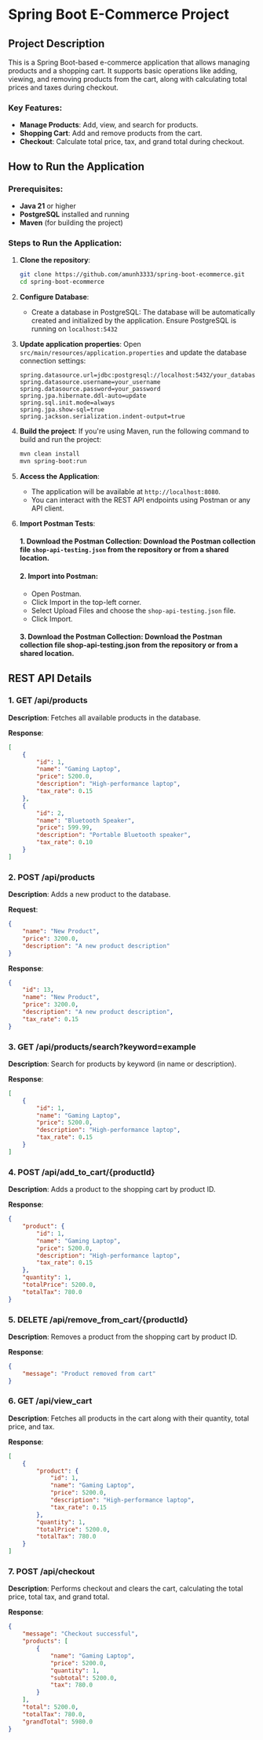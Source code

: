 
# Spring Boot E-Commerce Project

## Project Description

This is a Spring Boot-based e-commerce application that allows managing products and a shopping cart. It supports basic operations like adding, viewing, and removing products from the cart, along with calculating total prices and taxes during checkout.


### Key Features:
- **Manage Products**: Add, view, and search for products.
- **Shopping Cart**: Add and remove products from the cart.
- **Checkout**: Calculate total price, tax, and grand total during checkout.

## How to Run the Application

### Prerequisites:
- **Java 21** or higher
- **PostgreSQL** installed and running
- **Maven** (for building the project)

### Steps to Run the Application:

1. **Clone the repository**:
   ```bash
   git clone https://github.com/amunh3333/spring-boot-ecommerce.git
   cd spring-boot-ecommerce
   ```

2. **Configure Database**:
   - Create a database in PostgreSQL:
   The database will be automatically created and initialized by the application.
   Ensure PostgreSQL is running on `localhost:5432`

   
3. **Update application properties**:
   Open `src/main/resources/application.properties` and update the database connection settings:
   
   ```properties
   spring.datasource.url=jdbc:postgresql://localhost:5432/your_database_name
   spring.datasource.username=your_username
   spring.datasource.password=your_password
   spring.jpa.hibernate.ddl-auto=update
   spring.sql.init.mode=always
   spring.jpa.show-sql=true
   spring.jackson.serialization.indent-output=true
   ```

4. **Build the project**:
   If you're using Maven, run the following command to build and run the project:
   ```bash
   mvn clean install
   mvn spring-boot:run
   ```

5. **Access the Application**:
   - The application will be available at `http://localhost:8080`.
   - You can interact with the REST API endpoints using Postman or any API client.
     
6. **Import Postman Tests**:
   #### 1. Download the Postman Collection: Download the Postman collection file `shop-api-testing.json` from the repository or from a shared location.

   #### 2. Import into Postman:
   - Open Postman.
   - Click Import in the top-left corner.
   - Select Upload Files and choose the `shop-api-testing.json` file.
   - Click Import.
     
   #### 3. Download the Postman Collection: Download the Postman collection file shop-api-testing.json from the repository or from a shared location.

## REST API Details

### 1. GET /api/products
**Description**: Fetches all available products in the database.

**Response**:
```json
[
    {
        "id": 1,
        "name": "Gaming Laptop",
        "price": 5200.0,
        "description": "High-performance laptop",
        "tax_rate": 0.15
    },
    {
        "id": 2,
        "name": "Bluetooth Speaker",
        "price": 599.99,
        "description": "Portable Bluetooth speaker",
        "tax_rate": 0.10
    }
]
```

### 2. POST /api/products
**Description**: Adds a new product to the database.

**Request**:
```json
{
    "name": "New Product",
    "price": 3200.0,
    "description": "A new product description"
}
```

**Response**:
```json
{
    "id": 13,
    "name": "New Product",
    "price": 3200.0,
    "description": "A new product description",
    "tax_rate": 0.15
}
```

### 3. GET /api/products/search?keyword=example
**Description**: Search for products by keyword (in name or description).

**Response**:
```json
[
    {
        "id": 1,
        "name": "Gaming Laptop",
        "price": 5200.0,
        "description": "High-performance laptop",
        "tax_rate": 0.15
    }
]
```

### 4. POST /api/add_to_cart/{productId}
**Description**: Adds a product to the shopping cart by product ID.

**Response**:
```json
{
    "product": {
        "id": 1,
        "name": "Gaming Laptop",
        "price": 5200.0,
        "description": "High-performance laptop",
        "tax_rate": 0.15
    },
    "quantity": 1,
    "totalPrice": 5200.0,
    "totalTax": 780.0
}
```

### 5. DELETE /api/remove_from_cart/{productId}
**Description**: Removes a product from the shopping cart by product ID.

**Response**:
```json
{
    "message": "Product removed from cart"
}
```

### 6. GET /api/view_cart
**Description**: Fetches all products in the cart along with their quantity, total price, and tax.

**Response**:
```json
[
    {
        "product": {
            "id": 1,
            "name": "Gaming Laptop",
            "price": 5200.0,
            "description": "High-performance laptop",
            "tax_rate": 0.15
        },
        "quantity": 1,
        "totalPrice": 5200.0,
        "totalTax": 780.0
    }
]
```

### 7. POST /api/checkout
**Description**: Performs checkout and clears the cart, calculating the total price, total tax, and grand total.

**Response**:
```json
{
    "message": "Checkout successful",
    "products": [
        {
            "name": "Gaming Laptop",
            "price": 5200.0,
            "quantity": 1,
            "subtotal": 5200.0,
            "tax": 780.0
        }
    ],
    "total": 5200.0,
    "totalTax": 780.0,
    "grandTotal": 5980.0
}
```


